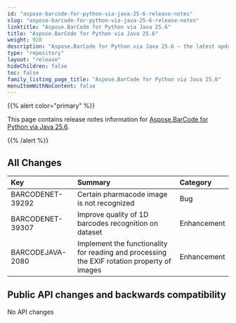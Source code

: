 ```yaml
---
id: "aspose-barcode-for-python-via-java-25-6-release-notes"
slug: "aspose-barcode-for-python-via-java-25-6-release-notes"
linktitle: "Aspose.BarCode for Python via Java 25.6"
title: "Aspose.BarCode for Python via Java 25.6"
weight: 920
description: "Aspose.BarCode for Python via Java 25.6 – the latest updates and fixes."
type: "repository"
layout: "release"
hideChildren: false
toc: false
family_listing_page_title: "Aspose.BarCode for Python via Java 25.6"
menuItemWithNoContent: false
---
```


{{% alert color="primary" %}} 

This page contains release notes information for [Aspose.BarCode for Python via Java 25.6](https://releases.aspose.com/barcode/python-java/new-releases/aspose.barcode-for-python-via-java-25.6/).

{{% /alert %}} 
## **All Changes**

| **Key**          | **Summary**                                 | **Category**  |
|:-----------------|:--------------------------------------------|:--------------|
| BARCODENET-39292  | Certain pharmacode image is not recognized                                                  | Bug          |
| BARCODENET-39307  | Improve quality of 1D barcodes recognition on dataset                                       | Enhancement  |
| BARCODEJAVA-2080  | Implement the functionality for reading and processing the EXIF rotation property of images | Enhancement  |

## Public API changes and backwards compatibility

No API changes